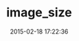 ---
layout: post
title:  "image_size"
repo:   "toy/image_size"
date:   2015-02-18 17:22:36
gemurl: http://github.com/toy/image_size
---